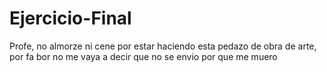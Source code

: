 # Ejercicio-Final
Profe, no almorze ni cene por estar haciendo esta pedazo de obra de arte, por fa bor no me vaya a decir que no se envio por que me muero
